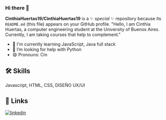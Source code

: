 ### Hi there 👋
**CinthiaHuertas19/CinthiaHuertas19** is a ✨ _special_ ✨ repository because its `README.md` (this file) appears on your GitHub profile.
"Hello, I am Cinthia Huertas, a computer engineering student at the University of Buenos Aires. Currently, I am taking courses that help to complement."
- 🧠 I'm currently learning JavaScript, Java full stack
- 🤔 I’m looking for help with Python
- 😄 Pronouns: Cin 
## 🛠 Skills
Javascript, HTML, CSS, DISEÑO UX/UI
## 🔗 Links
[![linkedin](https://img.shields.io/badge/linkedin-0A66C2?style=for-the-badge&logo=linkedin&logoColor=white)](https://www.linkedin.com/in/cinthia-valeria-huertas-arellano-5b0336174/)
